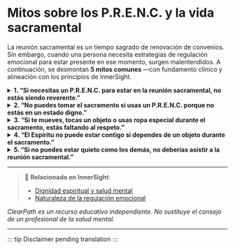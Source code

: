 ﻿# Mitos sobre los P.R.E.N.C. y la vida sacramental

La reunión sacramental es un tiempo sagrado de renovación de convenios. Sin embargo, cuando una persona necesita estrategias de regulación emocional para estar presente en ese momento, surgen malentendidos. A continuación, se desmontan **5 mitos comunes** —con fundamento clínico y alineación con los principios de InnerSight.

<details>
<summary><strong>1. “Si necesitas un P.R.E.N.C. para estar en la reunión sacramental, no estás siendo reverente.”</strong></summary>
<p><strong>Realidad:</strong> La reverencia no se mide por la quietud física, sino por la intención del corazón. Una persona que usa ropa de compresión, un objeto táctil o una prenda regulatoria lo hace para poder estar presente, no para distraerse. Como enseña <em>InnerSight</em>, la regulación emocional permite mayor conexión con el Espíritu, no menos.<br><strong>Riesgo:</strong> Se confunde la expresión externa con la devoción interna, excluyendo a quienes necesitan apoyo para participar plenamente.</p>
</details>

<details>
<summary><strong>2. “No puedes tomar el sacramento si usas un P.R.E.N.C. porque no estás en un estado digno.”</strong></summary>
<p><strong>Realidad:</strong> La dignidad para tomar el sacramento no depende de la ausencia de necesidades neurológicas, sino del arrepentimiento, la fe en Cristo y el deseo de renovar convenios (<em>InnerSight – Dignidad espiritual y salud mental</em>). Un P.R.E.N.C. puede ser precisamente lo que permite a una persona enfocarse en el significado del sacramento, no en su ansiedad.<br><strong>Riesgo:</strong> Se impone una barrera no doctrinal al acceso a una ordenanza central, generando culpa innecesaria.</p>
</details>

<details>
<summary><strong>3. “Si te mueves, tocas un objeto o usas ropa especial durante el sacramento, estás faltando al respeto.”</strong></summary>
<p><strong>Realidad:</strong> Muchos movimientos o gestos regulatorios (como frotar una pulsera, ajustar una prenda o balancearse suavemente) son estrategias no verbales para evitar la disociación. Sin ellas, la persona podría “desconectarse” por completo y no estar presente en absoluto.<br><strong>Riesgo:</strong> Se interpreta la autorregulación como distracción, cuando en realidad es un esfuerzo por permanecer en el momento sagrado.</p>
</details>

<details>
<summary><strong>4. “El Espíritu no puede estar contigo si dependes de un objeto durante el sacramento.”</strong></summary>
<p><strong>Realidad:</strong> El Espíritu Santo no se retira por necesidades fisiológicas, sino por decisiones morales conscientes. El Salvador usó barro, saliva y objetos físicos para sanar (Juan 9:6); Dios honra los medios que permiten a Sus hijos acceder a Él.<br><strong>Riesgo:</strong> Se espiritualiza la “autosuficiencia”, contradiciendo el principio de que todos necesitamos gracia, apoyo y medios de gracia.</p>
</details>

<details>
<summary><strong>5. “Si no puedes estar quieto como los demás, no deberías asistir a la reunión sacramental.”</strong></summary>
<p><strong>Realidad:</strong> La pertenencia no se gana por conformidad. <em>InnerSight</em> enseña que ministrar con amor semejante al de Cristo incluye crear espacios donde todos puedan participar, incluso si lo hacen de forma no convencional. La presencia de una persona que regula con dignidad enriquece la comunidad, no la perturba.<br><strong>Riesgo:</strong> Se prioriza la comodidad de la mayoría sobre la inclusión de los heridos, contradiciendo el ejemplo del Buen Pastor.</p>
</details>

---

> 🔗 **Relacionado en InnerSight**:  
> - [Dignidad espiritual y salud mental](https://inner-clarity.github.io/InnerSight/es#dignidad-espiritual-y-salud-mental)  
> - [Naturaleza de la regulación emocional](https://inner-clarity.github.io/InnerSight/es#naturaleza-de-la-regulación-emocional)

*ClearPath es un recurso educativo independiente. No sustituye el consejo de un profesional de la salud mental.*

---

::: tip
Disclaimer pending translation
:::
